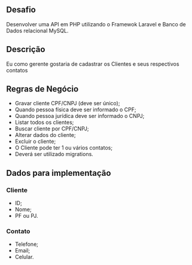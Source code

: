 ## Desafio
Desenvolver uma API em PHP utilizando o Framewok Laravel e Banco de Dados relacional MySQL.

## Descrição

Eu como gerente gostaria de cadastrar os Clientes e seus respectivos contatos

## Regras de Negócio
* Gravar cliente CPF/CNPJ (deve ser único);
* Quando pessoa física deve ser informado o CPF;
* Quando pessoa jurídica deve ser informado o CNPJ;
* Listar todos os clientes;
* Buscar cliente por CPF/CNPJ;
* Alterar dados do cliente;
* Excluir o cliente;
* O Cliente pode ter 1 ou vários contatos;
* Deverá ser utilizado migrations.

## Dados para implementação
### Cliente
* ID;
* Nome;
* PF ou PJ.

### Contato
* Telefone;
* Email;
* Celular.

